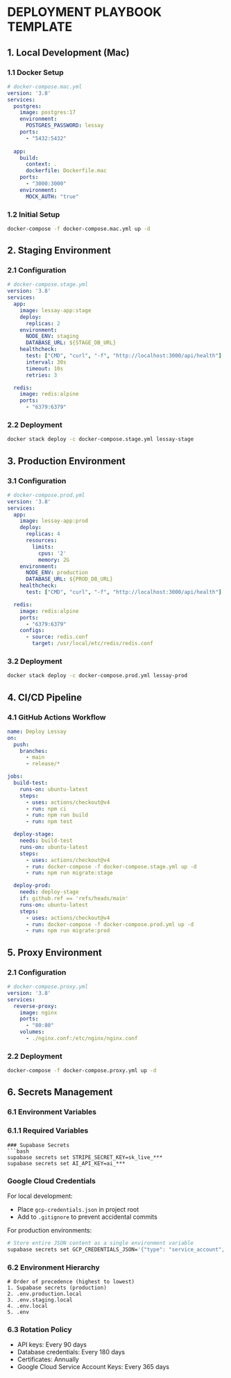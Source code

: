 # DEPLOYMENT PLAYBOOK TEMPLATE
<!-- Document Version: 1.1 -->
<!-- Last Updated: 2025-06-11 -->

## 1. Local Development (Mac)
### 1.1 Docker Setup
```yaml
# docker-compose.mac.yml
version: '3.8'
services:
  postgres:
    image: postgres:17
    environment:
      POSTGRES_PASSWORD: lessay
    ports:
      - "5432:5432"
  
  app:
    build:
      context: .
      dockerfile: Dockerfile.mac
    ports:
      - "3000:3000"
    environment:
      MOCK_AUTH: "true"
```

### 1.2 Initial Setup
```bash
docker-compose -f docker-compose.mac.yml up -d
```

## 2. Staging Environment
### 2.1 Configuration
```yaml
# docker-compose.stage.yml
version: '3.8'
services:
  app:
    image: lessay-app:stage
    deploy:
      replicas: 2
    environment:
      NODE_ENV: staging
      DATABASE_URL: ${STAGE_DB_URL}
    healthcheck:
      test: ["CMD", "curl", "-f", "http://localhost:3000/api/health"]
      interval: 30s
      timeout: 10s
      retries: 3

  redis:
    image: redis:alpine
    ports:
      - "6379:6379"
```

### 2.2 Deployment
```bash
docker stack deploy -c docker-compose.stage.yml lessay-stage
```

## 3. Production Environment
### 3.1 Configuration
```yaml
# docker-compose.prod.yml
version: '3.8'
services:
  app:
    image: lessay-app:prod
    deploy:
      replicas: 4
      resources:
        limits:
          cpus: '2'
          memory: 2G
    environment:
      NODE_ENV: production
      DATABASE_URL: ${PROD_DB_URL}
    healthcheck:
      test: ["CMD", "curl", "-f", "http://localhost:3000/api/health"]

  redis:
    image: redis:alpine
    ports:
      - "6379:6379"
    configs:
      - source: redis.conf
        target: /usr/local/etc/redis/redis.conf
```

### 3.2 Deployment
```bash
docker stack deploy -c docker-compose.prod.yml lessay-prod
```

## 4. CI/CD Pipeline
### 4.1 GitHub Actions Workflow
```yaml
name: Deploy Lessay
on:
  push:
    branches:
      - main
      - release/*

jobs:
  build-test:
    runs-on: ubuntu-latest
    steps:
      - uses: actions/checkout@v4
      - run: npm ci
      - run: npm run build
      - run: npm test

  deploy-stage:
    needs: build-test
    runs-on: ubuntu-latest
    steps:
      - uses: actions/checkout@v4
      - run: docker-compose -f docker-compose.stage.yml up -d
      - run: npm run migrate:stage

  deploy-prod:
    needs: deploy-stage
    if: github.ref == 'refs/heads/main'
    runs-on: ubuntu-latest
    steps:
      - uses: actions/checkout@v4
      - run: docker-compose -f docker-compose.prod.yml up -d
      - run: npm run migrate:prod
```

## 5. Proxy Environment
### 2.1 Configuration
```yaml
# docker-compose.proxy.yml
version: '3.8'
services:
  reverse-proxy:
    image: nginx
    ports:
      - "80:80"
    volumes:
      - ./nginx.conf:/etc/nginx/nginx.conf
```

### 2.2 Deployment
```bash
docker-compose -f docker-compose.proxy.yml up -d
```

## 6. Secrets Management
### 6.1 Environment Variables
### 6.1.1 Required Variables
```env
### Supabase Secrets
```bash
supabase secrets set STRIPE_SECRET_KEY=sk_live_***
supabase secrets set AI_API_KEY=ai_***
```

### Google Cloud Credentials
For local development:
- Place `gcp-credentials.json` in project root
- Add to `.gitignore` to prevent accidental commits

For production environments:
```bash
# Store entire JSON content as a single environment variable
supabase secrets set GCP_CREDENTIALS_JSON='{"type": "service_account", ...}'
```

### 6.2 Environment Hierarchy
```env
# Order of precedence (highest to lowest)
1. Supabase secrets (production)
2. .env.production.local
3. .env.staging.local
4. .env.local
5. .env
```

### 6.3 Rotation Policy
- API keys: Every 90 days
- Database credentials: Every 180 days
- Certificates: Annually
- Google Cloud Service Account Keys: Every 365 days